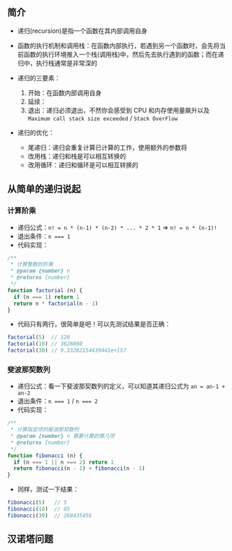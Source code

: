 ## 简介

+ 递归(recursion)是指一个函数在其内部调用自身
+ 函数的执行机制和调用栈：在函数内部执行，若遇到另一个函数时，会先将当前函数的执行环境推入一个栈(调用栈)中，然后先去执行遇到的函数；而在递归中，执行栈通常是非常深的

+ 递归的三要素：
  1. 开始：在函数内部调用自身
  2. 延续：
  3. 退出：递归必须退出，不然你会感受到 CPU 和内存使用量飙升以及 `Maximum call stack size exceeded` / `Stack OverFlow`

+ 递归的优化：
  + 尾递归：递归会重复计算已计算的工作，使用额外的参数将
  + 改用栈：递归和栈是可以相互转换的
  + 改用循环：递归和循环是可以相互转换的


## 从简单的递归说起

### 计算阶乘

+ 递归公式：`n! = n * (n-1) * (n-2) * ... * 2 * 1` => `n! = n * (n-1)!`
+ 退出条件：`n === 1`
+ 代码实现：
```js
/**
 * 计算整数的阶乘
 * @param {number} n
 * @returns {number}
 */
function factorial (n) {
  if (n === 1) return 1
  return n * factorial(n - 1)
}
```

+ 代码只有两行，很简单是吧！可以先测试结果是否正确：
```js
factorial(5)  // 120
factorial(10) // 3628800
factorial(30) // 9.33262154439441e+157
```



### 斐波那契数列

+ 递归公式：看一下斐波那契数列的定义，可以知道其递归公式为 `an = an-1 + an-2`
+ 退出条件：`n === 1` / `n === 2`
+ 代码实现：
```js
/**
 * 计算指定项的斐波那契数列
 * @param {number} n 需要计算的第几项
 * @returns {number}
 */
function fibonacci (n) {
  if (n === 1 || n === 2) return 1
  return fibonacci(n - 1) + fibonacci(n - 1)
}
```

+ 同样，测试一下结果：
```js
fibonacci(5)   // 5
fibonacci(10)  // 65
fibonacci(30)  // 268435456
```




## 汉诺塔问题



